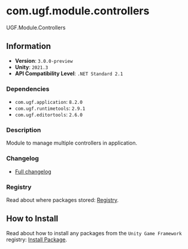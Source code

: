 # com.ugf.module.controllers

UGF.Module.Controllers

## Information

- **Version**: `3.0.0-preview`
- **Unity**: `2021.3`
- **API Compatibility Level**: `.NET Standard 2.1`

### Dependencies

- `com.ugf.application`: `8.2.0`
- `com.ugf.runtimetools`: `2.9.1`
- `com.ugf.editortools`: `2.6.0`


### Description

Module to manage multiple controllers in application.

### Changelog

- [Full changelog](changelog.md)

### Registry

Read about where packages stored: [Registry](https://github.com/unity-game-framework/organization/blob/main/docs/registry.md).

## How to Install

Read about how to install any packages from the `Unity Game Framework` registry: [Install Package](https://github.com/unity-game-framework/organization/blob/main/docs/install-packages.md).
